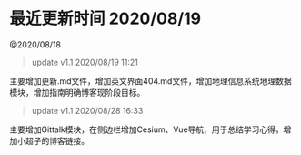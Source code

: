 # 最近更新时间 2020/08/19

@2020/08/18

> update v1.1 2020/08/19 11:21

主要增加更新.md文件，增加英文界面404.md文件，增加地理信息系统地理数据模块，增加指南明确博客现阶段目标。

> update v1.1 2020/08/28 16:33

主要增加Gittalk模块，在侧边栏增加Cesium、Vue导航，用于总结学习心得，增加小超子的博客链接。